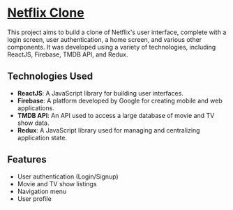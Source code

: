 # [Netflix Clone](https://netflix-clone-83631.web.app/)

This project aims to build a clone of Netflix's user interface, complete with a login screen, user authentication, a home screen, and various other components. It was developed using a variety of technologies, including ReactJS, Firebase, TMDB API, and Redux.

## Technologies Used

- **ReactJS**: A JavaScript library for building user interfaces.
- **Firebase**: A platform developed by Google for creating mobile and web applications.
- **TMDB API**: An API used to access a large database of movie and TV show data.
- **Redux**: A JavaScript library used for managing and centralizing application state.

## Features

- User authentication (Login/Signup)
- Movie and TV show listings
- Navigation menu
- User profile
